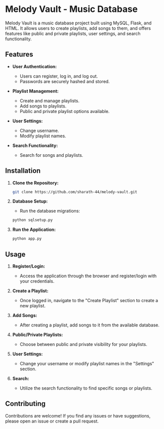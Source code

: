 # Melody Vault - Music Database

Melody Vault is a music database project built using MySQL, Flask, and HTML. It allows users to create playlists, add songs to them, and offers features like public and private playlists, user settings, and search functionality.

## Features

- **User Authentication:**
  - Users can register, log in, and log out.
  - Passwords are securely hashed and stored.

- **Playlist Management:**
  - Create and manage playlists.
  - Add songs to playlists.
  - Public and private playlist options available.

- **User Settings:**
  - Change username.
  - Modify playlist names.

- **Search Functionality:**
  - Search for songs and playlists.

## Installation

1. **Clone the Repository:**
    ```bash
    git clone https://github.com/sharath-44/melody-vault.git
    ```

2. **Database Setup:**
    - Run the database migrations:
    ```bash
    python sqlsetup.py
    ```

4. **Run the Application:**
    ```bash
    python app.py
    ```

## Usage

1. **Register/Login:**
    - Access the application through the browser and register/login with your credentials.

2. **Create a Playlist:**
    - Once logged in, navigate to the "Create Playlist" section to create a new playlist.

3. **Add Songs:**
    - After creating a playlist, add songs to it from the available database.

4. **Public/Private Playlists:**
    - Choose between public and private visibility for your playlists.

5. **User Settings:**
    - Change your username or modify playlist names in the "Settings" section.

6. **Search:**
    - Utilize the search functionality to find specific songs or playlists.

## Contributing

Contributions are welcome! If you find any issues or have suggestions, please open an issue or create a pull request.

